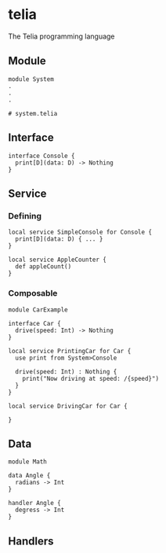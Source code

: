 # telia
The Telia programming language

## Module

```
module System
.
.
.

# system.telia
```


## Interface
```
interface Console {
  print[D](data: D) -> Nothing
}
```


## Service

### Defining
```
local service SimpleConsole for Console {
  print[D](data: D) { ... }
}

local service AppleCounter {
  def appleCount() 
}
```

### Composable
```
module CarExample

interface Car {
  drive(speed: Int) -> Nothing
}

local service PrintingCar for Car {
  use print from System>Console

  drive(speed: Int) : Nothing {
    print("Now driving at speed: /{speed}")
  }
}

local service DrivingCar for Car {
  
}
```


## Data
```
module Math

data Angle {
  radians -> Int
}

handler Angle {
  degress -> Int 
}

```

## Handlers
```

```
